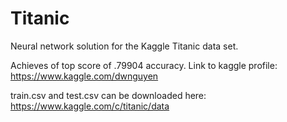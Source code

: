# Titanic
Neural network solution for the Kaggle Titanic data set.

Achieves of top score of .79904 accuracy. Link to kaggle profile: https://www.kaggle.com/dwnguyen

train.csv and test.csv can be downloaded here: https://www.kaggle.com/c/titanic/data
